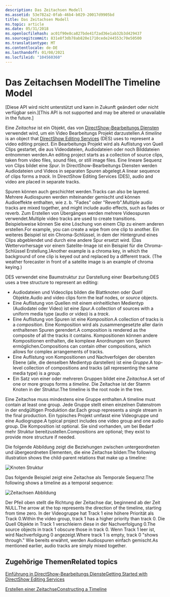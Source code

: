 ```yaml
---
description: Das Zeitachsen Modell
ms.assetid: 53e782a2-0fab-46b4-b029-20017d9905bd
title: Das Zeitachsen Modell
ms.topic: article
ms.date: 05/31/2018
ms.openlocfilehash: ac01f90e8ca827bde41f2ad36e1ab32b3d429437
ms.sourcegitcommit: 831e8f3db78ab820e1710cede244553c70e50500
ms.translationtype: MT
ms.contentlocale: de-DE
ms.lasthandoff: 01/08/2021
ms.locfileid: "104560360"
---
```

# <a name="the-timeline-model"></a><span data-ttu-id="f9d1d-103">Das Zeitachsen Modell</span><span class="sxs-lookup"><span data-stu-id="f9d1d-103">The Timeline Model</span></span>

<span data-ttu-id="f9d1d-104">\[Diese API wird nicht unterstützt und kann in Zukunft geändert oder nicht verfügbar sein.\]</span><span class="sxs-lookup"><span data-stu-id="f9d1d-104">\[This API is not supported and may be altered or unavailable in the future.\]</span></span>

<span data-ttu-id="f9d1d-105">Eine *Zeitachse* ist ein Objekt, das von [DirectShow-Bearbeitungs Diensten](directshow-editing-services.md) verwendet wird, um ein Video Bearbeitungs Projekt darzustellen.</span><span class="sxs-lookup"><span data-stu-id="f9d1d-105">A *timeline* is an object that [DirectShow Editing Services](directshow-editing-services.md) (DES) uses to represent a video editing project.</span></span> <span data-ttu-id="f9d1d-106">Ein Bearbeitungs Projekt wird als Auflistung von Quell Clips gestartet, die aus Videodateien, Audiodateien oder noch Bilddateien entnommen werden.</span><span class="sxs-lookup"><span data-stu-id="f9d1d-106">An editing project starts as a collection of source clips, taken from video files, sound files, or still image files.</span></span> <span data-ttu-id="f9d1d-107">Eine lineare Sequenz von Clips bildet eine *Spur*. In DirectShow-Bearbeitungs Diensten werden Audiodateien und Videos in separaten Spuren abgelegt.</span><span class="sxs-lookup"><span data-stu-id="f9d1d-107">A linear sequence of clips forms a *track*. In DirectShow Editing Services (DES), audio and video are placed in separate tracks.</span></span>

<span data-ttu-id="f9d1d-108">Spuren können auch geschichtet werden.</span><span class="sxs-lookup"><span data-stu-id="f9d1d-108">Tracks can also be layered.</span></span> <span data-ttu-id="f9d1d-109">Mehrere Audiospuren werden miteinander gemischt und können Audioeffekte enthalten, wie z. b. "Fades" oder "Reverb".</span><span class="sxs-lookup"><span data-stu-id="f9d1d-109">Multiple audio tracks are mixed together, and might include audio effects, such as fades or reverb.</span></span> <span data-ttu-id="f9d1d-110">Zum Erstellen von Übergängen werden mehrere Videospuren verwendet.</span><span class="sxs-lookup"><span data-stu-id="f9d1d-110">Multiple video tracks are used to create transitions.</span></span> <span data-ttu-id="f9d1d-111">Beispielsweise können Sie eine Löschung von einem Clip zu einem anderen erstellen.</span><span class="sxs-lookup"><span data-stu-id="f9d1d-111">For example, you can create a wipe from one clip to another.</span></span> <span data-ttu-id="f9d1d-112">Ein weiteres Beispiel ist ein Chroma-Schlüssel, in dem der Hintergrund eines Clips abgeblendet und durch eine andere Spur ersetzt wird. (Das Wettervorhersage vor einem Satelite-Image ist ein Beispiel für die Chroma-Schlüssel Erstellung.)</span><span class="sxs-lookup"><span data-stu-id="f9d1d-112">Another example is a chroma key, in which the background of one clip is keyed out and replaced by a different track. (The weather forecaster in front of a satelite image is an example of chroma keying.)</span></span>

<span data-ttu-id="f9d1d-113">DES verwendet eine Baumstruktur zur Darstellung einer Bearbeitung:</span><span class="sxs-lookup"><span data-stu-id="f9d1d-113">DES uses a tree structure to represent an editing:</span></span>

-   <span data-ttu-id="f9d1d-114">Audiodateien und Videoclips bilden die Blattknoten oder *Quell* Objekte.</span><span class="sxs-lookup"><span data-stu-id="f9d1d-114">Audio and video clips form the leaf nodes, or *source* objects.</span></span>
-   <span data-ttu-id="f9d1d-115">Eine Auflistung von Quellen mit einem einheitlichen Medientyp (Audiodatei oder Video) ist eine *Spur*.</span><span class="sxs-lookup"><span data-stu-id="f9d1d-115">A collection of sources with a uniform media type (audio or video) is a *track*.</span></span>
-   <span data-ttu-id="f9d1d-116">Eine Auflistung von Spuren ist eine *Komposition*.</span><span class="sxs-lookup"><span data-stu-id="f9d1d-116">A collection of tracks is a *composition*.</span></span> <span data-ttu-id="f9d1d-117">Eine Komposition wird als zusammengesetzte aller darin enthaltenen Spuren gerendert.</span><span class="sxs-lookup"><span data-stu-id="f9d1d-117">A composition is rendered as the composite of all the tracks it contains.</span></span> <span data-ttu-id="f9d1d-118">Kompositionen können andere Kompositionen enthalten, die komplexe Anordnungen von Spuren ermöglichen.</span><span class="sxs-lookup"><span data-stu-id="f9d1d-118">Compositions can contain other compositions, which allows for complex arrangements of tracks.</span></span>
-   <span data-ttu-id="f9d1d-119">Eine Auflistung von Kompositionen und Nachverfolgen der obersten Ebene (alle, die denselben Medientyp darstellen) ist eine *Gruppe*.</span><span class="sxs-lookup"><span data-stu-id="f9d1d-119">A top-level collection of compositions and tracks (all representing the same media type) is a *group*.</span></span>
-   <span data-ttu-id="f9d1d-120">Ein Satz von einer oder mehreren Gruppen bildet eine *Zeitachse*.</span><span class="sxs-lookup"><span data-stu-id="f9d1d-120">A set of one or more groups forms a *timeline*.</span></span> <span data-ttu-id="f9d1d-121">Die Zeitachse ist der Stamm Knoten in der Struktur.</span><span class="sxs-lookup"><span data-stu-id="f9d1d-121">The timeline is the root node in the tree.</span></span>

<span data-ttu-id="f9d1d-122">Eine Zeitachse muss mindestens eine Gruppe enthalten.</span><span class="sxs-lookup"><span data-stu-id="f9d1d-122">A timeline must contain at least one group.</span></span> <span data-ttu-id="f9d1d-123">Jede Gruppe stellt einen einzelnen Datenstrom in der endgültigen Produktion dar.</span><span class="sxs-lookup"><span data-stu-id="f9d1d-123">Each group represents a single stream in the final production.</span></span> <span data-ttu-id="f9d1d-124">Ein typisches Projekt umfasst eine Videogruppe und eine Audiogruppe.</span><span class="sxs-lookup"><span data-stu-id="f9d1d-124">A typical project includes one video group and one audio group.</span></span> <span data-ttu-id="f9d1d-125">Die Komposition ist optional. Sie sind vorhanden, um bei Bedarf mehr Struktur bereitzustellen.</span><span class="sxs-lookup"><span data-stu-id="f9d1d-125">Compositions are optional; they exist to provide more structure if needed.</span></span>

<span data-ttu-id="f9d1d-126">Die folgende Abbildung zeigt die Beziehungen zwischen untergeordneten und übergeordneten Elementen, die eine Zeitachse bilden:</span><span class="sxs-lookup"><span data-stu-id="f9d1d-126">The following illustration shows the child-parent relations that make up a timeline:</span></span>

![Knoten Struktur](images/timeline1.png)

<span data-ttu-id="f9d1d-128">Das folgende Beispiel zeigt eine Zeitachse als Temporale Sequenz:</span><span class="sxs-lookup"><span data-stu-id="f9d1d-128">The following shows a timeline as a temporal sequence:</span></span>

![Zeitachsen Abbildung](images/timeline2.png)

<span data-ttu-id="f9d1d-130">Der Pfeil oben stellt die Richtung der Zeitachse dar, beginnend ab der Zeit NULL.</span><span class="sxs-lookup"><span data-stu-id="f9d1d-130">The arrow at the top represents the direction of the timeline, starting from time zero.</span></span> <span data-ttu-id="f9d1d-131">In der Videogruppe hat Track 1 eine höhere Priorität als Track 0.</span><span class="sxs-lookup"><span data-stu-id="f9d1d-131">Within the video group, track 1 has a higher priority than track 0.</span></span> <span data-ttu-id="f9d1d-132">Die Quell Objekte in Track 1 verschleiern diese in der Nachverfolgung 0.</span><span class="sxs-lookup"><span data-stu-id="f9d1d-132">The source objects in track 1 obscure those in track 0.</span></span> <span data-ttu-id="f9d1d-133">Wenn Track 1 leer ist, wird Nachverfolgung 0 angezeigt.</span><span class="sxs-lookup"><span data-stu-id="f9d1d-133">Where track 1 is empty, track 0 "shows through."</span></span> <span data-ttu-id="f9d1d-134">Wie bereits erwähnt, werden Audiospuren einfach gemischt.</span><span class="sxs-lookup"><span data-stu-id="f9d1d-134">As mentioned earlier, audio tracks are simply mixed together.</span></span>

## <a name="related-topics"></a><span data-ttu-id="f9d1d-135">Zugehörige Themen</span><span class="sxs-lookup"><span data-stu-id="f9d1d-135">Related topics</span></span>

<dl> <dt>

[<span data-ttu-id="f9d1d-136">Einführung in DirectShow-Bearbeitungs Dienste</span><span class="sxs-lookup"><span data-stu-id="f9d1d-136">Getting Started with DirectShow Editing Services</span></span>](getting-started-with-directshow-editing-services.md)
</dt> <dt>

[<span data-ttu-id="f9d1d-137">Erstellen einer Zeitachse</span><span class="sxs-lookup"><span data-stu-id="f9d1d-137">Constructing a Timeline</span></span>](constructing-a-timeline.md)
</dt> </dl>

 

 



